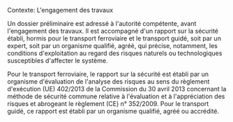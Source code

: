Contexte: L'engagement des travaux

Un dossier préliminaire est adressé à l'autorité compétente, avant l'engagement des travaux. Il est accompagné d'un rapport sur la sécurité établi, hormis pour le transport ferroviaire et le transport guidé, soit par un expert, soit par un organisme qualifié, agréé, qui précise, notamment, les conditions d'exploitation au regard des risques naturels ou technologiques susceptibles d'affecter le système.

Pour le transport ferroviaire, le rapport sur la sécurité est établi par un organisme d'évaluation de l'analyse des risques au sens du règlement d'exécution (UE) 402/2013 de la Commission du 30 avril 2013 concernant la méthode de sécurité commune relative à l'évaluation et à l'appréciation des risques et abrogeant le règlement (CE) n° 352/2009. Pour le transport guidé, ce rapport est établi par un organisme qualifié, agréé ou accrédité.